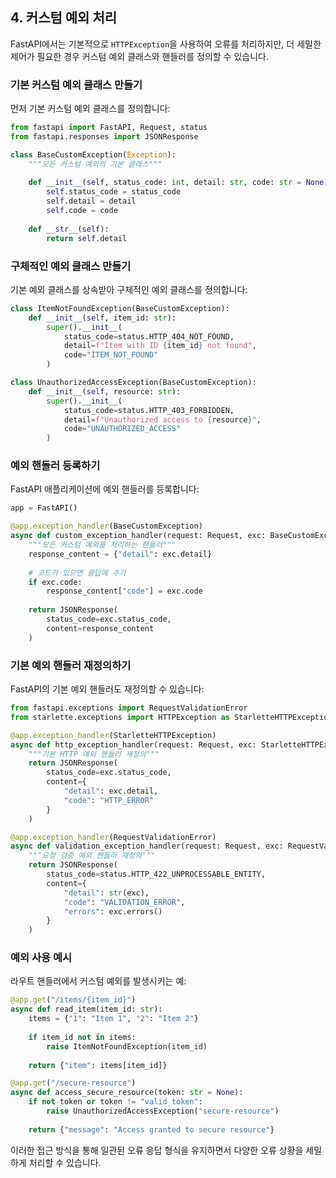 ## 4. 커스텀 예외 처리

FastAPI에서는 기본적으로 `HTTPException`을 사용하여 오류를 처리하지만, 더 세밀한 제어가 필요한 경우 커스텀 예외 클래스와 핸들러를 정의할 수 있습니다.

### 기본 커스텀 예외 클래스 만들기

먼저 기본 커스텀 예외 클래스를 정의합니다:

```python
from fastapi import FastAPI, Request, status
from fastapi.responses import JSONResponse

class BaseCustomException(Exception):
    """모든 커스텀 예외의 기본 클래스"""
    
    def __init__(self, status_code: int, detail: str, code: str = None):
        self.status_code = status_code
        self.detail = detail
        self.code = code
        
    def __str__(self):
        return self.detail
```


### 구체적인 예외 클래스 만들기

기본 예외 클래스를 상속받아 구체적인 예외 클래스를 정의합니다:

```python
class ItemNotFoundException(BaseCustomException):
    def __init__(self, item_id: str):
        super().__init__(
            status_code=status.HTTP_404_NOT_FOUND,
            detail=f"Item with ID {item_id} not found",
            code="ITEM_NOT_FOUND"
        )

class UnauthorizedAccessException(BaseCustomException):
    def __init__(self, resource: str):
        super().__init__(
            status_code=status.HTTP_403_FORBIDDEN,
            detail=f"Unauthorized access to {resource}",
            code="UNAUTHORIZED_ACCESS"
        )
```


### 예외 핸들러 등록하기

FastAPI 애플리케이션에 예외 핸들러를 등록합니다:

```python
app = FastAPI()

@app.exception_handler(BaseCustomException)
async def custom_exception_handler(request: Request, exc: BaseCustomException):
    """모든 커스텀 예외를 처리하는 핸들러"""
    response_content = {"detail": exc.detail}
    
    # 코드가 있으면 응답에 추가
    if exc.code:
        response_content["code"] = exc.code
        
    return JSONResponse(
        status_code=exc.status_code,
        content=response_content
    )
```


### 기본 예외 핸들러 재정의하기

FastAPI의 기본 예외 핸들러도 재정의할 수 있습니다:

```python
from fastapi.exceptions import RequestValidationError
from starlette.exceptions import HTTPException as StarletteHTTPException

@app.exception_handler(StarletteHTTPException)
async def http_exception_handler(request: Request, exc: StarletteHTTPException):
    """기본 HTTP 예외 핸들러 재정의"""
    return JSONResponse(
        status_code=exc.status_code,
        content={
            "detail": exc.detail,
            "code": "HTTP_ERROR"
        }
    )

@app.exception_handler(RequestValidationError)
async def validation_exception_handler(request: Request, exc: RequestValidationError):
    """요청 검증 예외 핸들러 재정의"""
    return JSONResponse(
        status_code=status.HTTP_422_UNPROCESSABLE_ENTITY,
        content={
            "detail": str(exc),
            "code": "VALIDATION_ERROR",
            "errors": exc.errors()
        }
    )
```


### 예외 사용 예시

라우트 핸들러에서 커스텀 예외를 발생시키는 예:

```python
@app.get("/items/{item_id}")
async def read_item(item_id: str):
    items = {"1": "Item 1", "2": "Item 2"}
    
    if item_id not in items:
        raise ItemNotFoundException(item_id)
        
    return {"item": items[item_id]}

@app.get("/secure-resource")
async def access_secure_resource(token: str = None):
    if not token or token != "valid_token":
        raise UnauthorizedAccessException("secure-resource")
        
    return {"message": "Access granted to secure resource"}
```

이러한 접근 방식을 통해 일관된 오류 응답 형식을 유지하면서 다양한 오류 상황을 세밀하게 처리할 수 있습니다.

